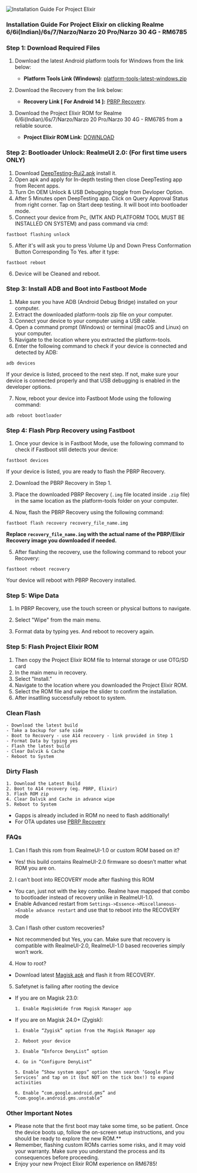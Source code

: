 ![Installation Guide For Project Elixir](https://i.imgur.com/42LxtAl.png)

### Installation Guide For Project Elixir on clicking Realme 6/6i(Indian)/6s/7/Narzo/Narzo 20 Pro/Narzo 30 4G - RM6785


### Step 1: Download Required Files
1. Download the latest Android platform tools for Windows from the link below:
   - **Platform Tools Link (Windows)**: [platform-tools-latest-windows.zip](https://dl.google.com/android/repository/platform-tools-latest-windows.zip)

2. Download the Recovery from the link below:
   - **Recovery Link [ For Android 14 ]:** [PBRP Recovery](https://t.me/FilesArchieve/240).
   
3. Download the Project Elixir ROM for Realme 6/6i(Indian)/6s/7/Narzo/Narzo 20 Pro/Narzo 30 4G - RM6785 from a reliable source.
   - **Project Elixir ROM Link**: [DOWNLOAD](https://projectelixiros.com/download)

### Step 2: Bootloader Unlock: RealmeUI 2.0: (For first time users ONLY)
1. Download [DeepTesting-Rui2.apk](https://t.me/realme_7_cloud/20) install it.
2. Open apk and apply for In-depth testing then close DeepTesting app from Recent apps.
3. Turn On OEM Unlock & USB Debugging toggle from Devloper Option.
3. After 5 Minutes open DeepTesting app. Click on Query Approval Status from right corner. Tap on Start deep testing. It will boot into bootloader mode.
4. Connect your device from Pc, (MTK AND PLATFORM TOOL MUST BE INSTALLED ON SYSTEM) and pass command via cmd:
```
fastboot flashing unlock
```

5. After it's will ask you to press Volume Up and Down Press Conformation Button Corresponding To Yes. after it type:
```
fastboot reboot
```

6. Device will be Cleaned and reboot.

### Step 3: Install ADB and Boot into Fastboot Mode
1. Make sure you have ADB (Android Debug Bridge) installed on your computer. 
2. Extract the downloaded platform-tools zip file on your computer.
3. Connect your device to your computer using a USB cable.
4. Open a command prompt (Windows) or terminal (macOS and Linux) on your computer.
5. Navigate to the location where you extracted the platform-tools.
6. Enter the following command to check if your device is connected and detected by ADB:
```
adb devices
```

If your device is listed, proceed to the next step. If not, make sure your device is connected properly and that USB debugging is enabled in the developer options.

7. Now, reboot your device into Fastboot Mode using the following command:
```
adb reboot bootloader
```

### Step 4: Flash Pbrp Recovery using Fastboot
1. Once your device is in Fastboot Mode, use the following command to check if Fastboot still detects your device:
```
fastboot devices
```

If your device is listed, you are ready to flash the PBRP Recovery.

2. Download the PBRP Recovery in Step 1.

3. Place the downloaded PBRP Recovery (`.img` file located inside `.zip` file) in the same location as the platform-tools folder on your computer.

4. Now, flash the PBRP Recovery using the following command:
```
fastboot flash recovery recovery_file_name.img
```

**Replace `recovery_file_name.img` with the actual name of the PBRP/Elixir Recovery image you downloaded if needed.**

5. After flashing the recovery, use the following command to reboot your Recovery:
```
fastboot reboot recovery
```

Your device will reboot with PBRP Recovery installed.

### Step 5: Wipe Data
1. In PBRP Recovery, use the touch screen or physical buttons to navigate.

2. Select "Wipe" from the main menu.

3. Format data by typing yes. And reboot to recovery again.

### Step 5: Flash Project Elixir ROM
1. Then copy the Project Elixir ROM file to Internal storage or use OTG/SD card
2. In the main menu in recovery.
3. Select "Install."
4. Navigate to the location where you downloaded the Project Elixir ROM.
5. Select the ROM file and swipe the slider to confirm the installation.
6. After insatlling successfully reboot to system.


### Clean Flash
```
- Download the latest build
- Take a backup for safe side
- Boot to Recovery - use A14 recovery - link provided in Step 1
- Format Data by typing yes
- Flash the latest build
- Clear Dalvik & Cache
- Reboot to System
```

### Dirty Flash
```
1. Download the Latest Build
2. Boot to A14 recovery (eg. PBRP, Elixir)
3. Flash ROM zip
4. Clear Dalvik and Cache in advance wipe
5. Reboot to System
```
- Gapps is already included in ROM no need to flash additionally!
- For OTA updates use [PBRP Recovery](https://t.me/FilesArchieve/240)

### FAQs
1. Can I flash this rom from RealmeUI-1.0 or custom ROM based on it?
-  Yes! this build contains RealmeUI-2.0 firmware so doesn’t matter what ROM you are on.
2. I can’t boot into RECOVERY mode after flashing this ROM
-  You can, just not with the key combo. Realme have mapped that combo to bootloader instead of recovery unlike in RealmeUI-1.0.
-  Enable Advanced restart from `Settings->Essence->Miscellaneous->Enable advance restart` and use that to reboot into the RECOVERY mode
3. Can I flash other custom recoveries?
-  Not recommended but Yes, you can. Make sure that recovery is compatible with RealmeUI-2.0, RealmeUI-1.0 based recoveries simply won’t work.
4. How to root?
-  Download latest [Magisk apk](https://github.com/topjohnwu/Magisk) and flash it from RECOVERY.
5. Safetynet is failing after rooting the device
-  If you are on Magisk 23.0:
       
       1. Enable MagiskHide from Magisk Manager app
-  If you are on Magisk 24.0+ (Zygisk):
       
       1. Enable “Zygisk” option from the Magisk Manager app
       
       2. Reboot your device
       
       3. Enable “Enforce DenyList” option
       
       4. Go in “Configure DenyList”
       
       5. Enable “Show system apps” option then search ‘Google Play Services’ and tap on it (but NOT on the tick box!) to expand activities
       
       6. Enable “com.google.android.gms” and “com.google.android.gms.unstable”

### Other Important Notes

- Please note that the first boot may take some time, so be patient. Once the device boots up, follow the on-screen setup instructions, and you should be ready to explore the new ROM.**
- Remember, flashing custom ROMs carries some risks, and it may void your warranty. Make sure you understand the process and its consequences before proceeding.
- Enjoy your new Project Elixir ROM experience on RM6785!
